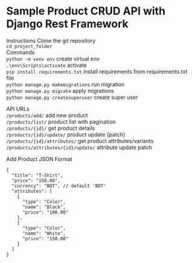 # Sample Product CRUD API with Django Rest Framework
Instructions
Clone the git repository \
`cd project_folder` \
Commands \
`python -m venv env` create virtual env \
`.\env\Scripts\activate` activate \
`pip install requirements.txt` install requirements from requirements.txt file \
`python manage.py makemigrations` run migration \
`python manage.py migrate` apply migrations \
`python manage.py createsuperuser` create super user

API URLs \
`/products/add/` add new product \
`/products/list/` product list with pagination \
`/products/{id}/` get product details \
`/products/{id}/update/` product update {patch} \
`/products/{id}/attributes/` get product attributes/variants \
`/products/attributes/{id}/update/` attribute update patch

Add Product JSON Format 
```
{
  "title": "T-Shirt",
  "price": "150.00",
  "currency": "BDT", // default 'BDT'
  "attributes": [
    {
      "type": "Color",
      "name": "Black",
      "price": "100.00"
    },
    {
      "type": "Color",
      "name": "White",
      "price": "150.00"
    }
  ]
}
```